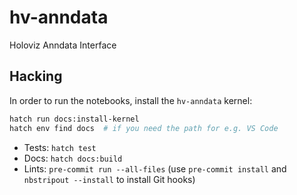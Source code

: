 # hv-anndata

Holoviz Anndata Interface

## Hacking

In order to run the notebooks, install the `hv-anndata` kernel:

```bash
hatch run docs:install-kernel
hatch env find docs  # if you need the path for e.g. VS Code
```

- Tests: `hatch test`
- Docs: `hatch docs:build`
- Lints: `pre-commit run --all-files` (use `pre-commit install` and `nbstripout --install` to install Git hooks)

